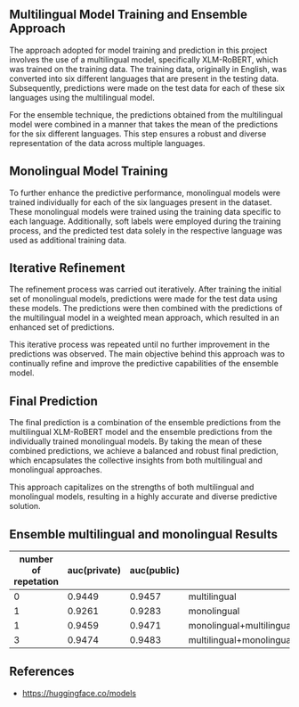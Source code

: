 ## Multilingual Model Training and Ensemble Approach

The approach adopted for model training and prediction in this project involves the use of a multilingual model, specifically XLM-RoBERT, which was trained on the training data. The training data, originally in English, was converted into six different languages that are present in the testing data. Subsequently, predictions were made on the test data for each of these six languages using the multilingual model.

For the ensemble technique, the predictions obtained from the multilingual model were combined in a manner that takes the mean of the predictions for the six different languages. This step ensures a robust and diverse representation of the data across multiple languages.

## Monolingual Model Training

To further enhance the predictive performance, monolingual models were trained individually for each of the six languages present in the dataset. These monolingual models were trained using the training data specific to each language. Additionally, soft labels were employed during the training process, and the predicted test data solely in the respective language was used as additional training data.

## Iterative Refinement

The refinement process was carried out iteratively. After training the initial set of monolingual models, predictions were made for the test data using these models. The predictions were then combined with the predictions of the multilingual model in a weighted mean approach, which resulted in an enhanced set of predictions.

This iterative process was repeated until no further improvement in the predictions was observed. The main objective behind this approach was to continually refine and improve the predictive capabilities of the ensemble model.

## Final Prediction

The final prediction is a combination of the ensemble predictions from the multilingual XLM-RoBERT model and the ensemble predictions from the individually trained monolingual models. By taking the mean of these combined predictions, we achieve a balanced and robust final prediction, which encapsulates the collective insights from both multilingual and monolingual approaches.

This approach capitalizes on the strengths of both multilingual and monolingual models, resulting in a highly accurate and diverse predictive solution.

## Ensemble multilingual and monolingual Results

 number of repetation|auc(private)|auc(public)|used
 |---|---|---|---
 0|0.9449|0.9457|multilingual
 1|0.9261|0.9283|monolingual
 1|0.9459|0.9471|monolingual+multilingual
 3|0.9474|0.9483|multilingual+monolingual+multilingual+monolingual+multilingual+monolingual
 

## References
- https://huggingface.co/models

